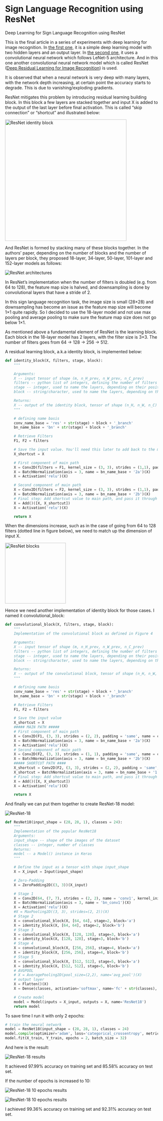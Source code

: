# Sign Language Recognition using ResNet
Deep Learning for Sign Language Recognition using ResNet

This is the final article in a series of experiments with deep learning for image recognition. In <a href="https://github.com/minhthangdang/SignLanguageRecognition">the first one</a>, it is a simple deep learning model with two hidden layers and an output layer. In <a href="https://github.com/minhthangdang/SignLanguageRecognitionCNN">the second one</a>, it uses a convolutional neural network which follows LeNet-5 architecture. And in this one another convolutional neural network model which is called ResNet (<a href="https://arxiv.org/abs/1512.03385">Deep Residual Learning for Image Recognition</a>) is used.

It is observed that when a neural network is very deep with many layers, with the network depth increasing, at certain point the accuracy starts to degrade. This is due to vanishing/exploding gradients.

ResNet mitigates this problem by introducing residual learning building block. In this block a few layers are stacked together and input X is added to the output of the last layer before final activation. This is called “skip connection” or “shortcut” and illustrated below:

<img src="https://github.com/minhthangdang/minhthangdang.github.io/blob/master/resnet-block.JPG?raw=true" alt="ResNet identity block" width="400"/><br>

And ResNet is formed by stacking many of these blocks together. In the authors’ paper, depending on the number of blocks and the number of layers per block, they proposed 18-layer, 34-layer, 50-layer, 101-layer and 152-layer models as follows:

<img src="https://github.com/minhthangdang/minhthangdang.github.io/blob/master/resnet-architectures.JPG?raw=true" alt="ResNet architectures" /><br>

In ResNet’s implementation when the number of filters is doubled (e.g. from 64 to 128), the feature map size is halved, and downsampling is done by convolutional layers that have a stride of 2.

In this sign language recognition task, the image size is small (28×28) and downsampling has become an issue as the feature map size will become 1×1 quite rapidly. So I decided to use the 18-layer model and not use max pooling and average pooling to make sure the feature map size does not go below 1×1.

As mentioned above a fundamental element of ResNet is the learning block. Each block in the 18-layer model has 2 layers, with the filter size is 3×3. The number of filters goes from 64 -> 128 -> 256 -> 512.

A residual learning block, a.k.a identity block, is implemented below:

```python
def identity_block(X, filters, stage, block):
    """

    Arguments:
    X -- input tensor of shape (m, n_H_prev, n_W_prev, n_C_prev)
    filters -- python list of integers, defining the number of filters in the CONV layers of the main path
    stage -- integer, used to name the layers, depending on their position in the network
    block -- string/character, used to name the layers, depending on their position in the network

    Returns:
    X -- output of the identity block, tensor of shape (n_H, n_W, n_C)
    """

    # defining name basis
    conv_name_base = 'res' + str(stage) + block + '_branch'
    bn_name_base = 'bn' + str(stage) + block + '_branch'

    # Retrieve Filters
    F1, F2 = filters

    # Save the input value. You'll need this later to add back to the main path.
    X_shortcut = X

    # First component of main path
    X = Conv2D(filters = F1, kernel_size = (3, 3), strides = (1,1), padding = 'same', name = conv_name_base + '2a', kernel_initializer = glorot_uniform())(X)
    X = BatchNormalization(axis = 3, name = bn_name_base + '2a')(X)
    X = Activation('relu')(X)

    # Second component of main path
    X = Conv2D(filters = F2, kernel_size = (3, 3), strides = (1,1), padding = 'same', name = conv_name_base + '2b', kernel_initializer = glorot_uniform())(X)
    X = BatchNormalization(axis = 3, name = bn_name_base + '2b')(X)
    # Final step: Add shortcut value to main path, and pass it through a RELU activation
    X = Add()([X, X_shortcut])
    X = Activation('relu')(X)

    return X
```
When the dimensions increase, such as in the case of going from 64 to 128 filters (dotted line in figure below), we need to match up the dimension of input X.

<img src="https://github.com/minhthangdang/minhthangdang.github.io/blob/master/resnet-d-increase.JPG?raw=true" alt="ResNet blocks" width=200 /><br>

Hence we need another implementation of identity block for those cases. I named it convolutional_block:

```python
def convolutional_block(X, filters, stage, block):
    """
    Implementation of the convolutional block as defined in Figure 4

    Arguments:
    X -- input tensor of shape (m, n_H_prev, n_W_prev, n_C_prev)
    filters -- python list of integers, defining the number of filters in the CONV layers of the main path
    stage -- integer, used to name the layers, depending on their position in the network
    block -- string/character, used to name the layers, depending on their position in the network

    Returns:
    X -- output of the convolutional block, tensor of shape (n_H, n_W, n_C)
    """

    # defining name basis
    conv_name_base = 'res' + str(stage) + block + '_branch'
    bn_name_base = 'bn' + str(stage) + block + '_branch'

    # Retrieve Filters
    F1, F2 = filters

    # Save the input value
    X_shortcut = X
    ##### MAIN PATH #####
    # First component of main path
    X = Conv2D(F1, (3, 3), strides = (2, 2), padding = 'same', name = conv_name_base + '2a', kernel_initializer = glorot_uniform())(X)
    X = BatchNormalization(axis = 3, name = bn_name_base + '2a')(X)
    X = Activation('relu')(X)
    # Second component of main path
    X = Conv2D(F2, (3, 3), strides = (1, 1), padding = 'same', name = conv_name_base + '2b', kernel_initializer = glorot_uniform())(X)
    X = BatchNormalization(axis = 3, name = bn_name_base + '2b')(X)
    ##### SHORTCUT PATH ####
    X_shortcut = Conv2D(F2, (3, 3), strides = (2, 2), padding = 'same', name = conv_name_base + '1', kernel_initializer = glorot_uniform())(X_shortcut)
    X_shortcut = BatchNormalization(axis = 3, name = bn_name_base + '1')(X_shortcut)
    # Final step: Add shortcut value to main path, and pass it through a RELU activation (≈2 lines)
    X = Add()([X, X_shortcut])
    X = Activation('relu')(X)

    return X
```

And finally we can put them together to create ResNet-18 model:

<img src="https://github.com/minhthangdang/minhthangdang.github.io/blob/master/resnet-18.JPG?raw=true" alt="ResNet-18" /><br>

```python
def ResNet18(input_shape = (28, 28, 1), classes = 24):
    """
    Implementation of the popular ResNet18
    Arguments:
    input_shape -- shape of the images of the dataset
    classes -- integer, number of classes
    Returns:
    model -- a Model() instance in Keras
    """

    # Define the input as a tensor with shape input_shape
    X = X_input = Input(input_shape)

    # Zero-Padding
    X = ZeroPadding2D((3, 3))(X_input)

    # Stage 1
    X = Conv2D(64, (7, 7), strides = (2, 2), name = 'conv1', kernel_initializer = glorot_uniform(seed=0))(X)
    X = BatchNormalization(axis = 3, name = 'bn_conv1')(X)
    X = Activation('relu')(X)
    #X = MaxPooling2D((3, 3), strides=(2, 2))(X)
    # Stage 2
    X = convolutional_block(X, [64, 64], stage=2, block='a')
    X = identity_block(X, [64, 64], stage=2, block='b')
    # Stage 3
    X = convolutional_block(X, [128, 128], stage=3, block='a')
    X = identity_block(X, [128, 128], stage=3, block='b')
    # Stage 4
    X = convolutional_block(X, [256, 256], stage=4, block='a')
    X = identity_block(X, [256, 256], stage=4, block='b')
    # Stage 5
    X = convolutional_block(X, [512, 512], stage=5, block='a')
    X = identity_block(X, [512, 512], stage=5, block='b')
    # AVGPOOL
    # X = AveragePooling2D(pool_size=(2,2), name='avg_pool')(X)
    # output layer
    X = Flatten()(X)
    X = Dense(classes, activation='softmax', name='fc' + str(classes), kernel_initializer = glorot_uniform(seed=0))(X)

    # Create model
    model = Model(inputs = X_input, outputs = X, name='ResNet18')
    return model
```
To save time I run it with only 2 epochs:

```python
# train the neural network
model = ResNet18(input_shape = (28, 28, 1), classes = 24)
model.compile(optimizer='adam', loss='categorical_crossentropy', metrics=['accuracy'])
model.fit(X_train, Y_train, epochs = 2, batch_size = 32)
```

And here is the result:

<img src="https://github.com/minhthangdang/minhthangdang.github.io/blob/master/resnet-results.JPG?raw=true" alt="ResNet-18 results" /><br>

It achieved 97.99% accuracy on training set and 85.58% accuracy on test set. 

If the number of epochs is increased to 10:

<img src="https://github.com/minhthangdang/minhthangdang.github.io/blob/master/resnet18-10epochs-train.JPG?raw=true" alt="ResNet-18 10 epochs results" /><br>

<img src="https://github.com/minhthangdang/minhthangdang.github.io/blob/master/resnet18-10epochs-test.JPG?raw=true" alt="ResNet-18 10 epochs results" /><br>

I achieved 99.36% accuracy on training set and 92.31% accuracy on test set.
